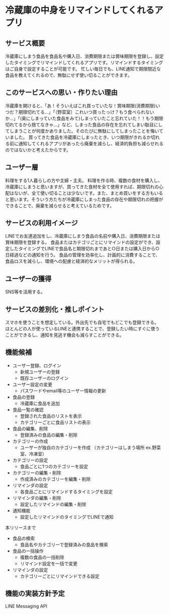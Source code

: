 # 冷蔵庫の中身をリマインドしてくれるアプリ

## サービス概要
冷蔵庫にしまう食品を食品名や購入日、消費期限または賞味期限を登録し、設定したタイミングでリマインドしてくれるアプリです。リマインドするタイミングはご自身で設定することが可能です。
忙しい毎日でも、LINE通知で期限間近な食品を教えてくれるので、無駄にせず使い切ることができます。


## このサービスへの思い・作りたい理由
冷蔵庫を開けると、「あ！そういえばこれ買っていたな！賞味期限(消費期限)いつだ？期限切れてる...」「（野菜室）これいつ買ったっけ？もう食べられないか...」「(奥にしまっていた食品をみて)しまっていたこと忘れていた！！もう期限切れてるから捨てなきゃ...」など、しまった食品の存在を忘れてしまい駄目にしてしまうことが何度かありました。そのたびに無駄にしてしまったことを悔いていました。
買ってきた食品を冷蔵庫にしまったとき、いつ期限がきれるか切れる前に通知してくれるアプリがあったら廃棄を減らし、経済的負担も減らせれるのではないかと考えたからです。

## ユーザー層
料理をする1人暮らしの方や主婦・主夫。
料理を作る時、複数の食材を購入し、冷蔵庫にしまうと思いますが、買ってきた食材を全て使用すれば、期限切れの心配はないが、全て使い切ることは少ないです。また、まとめ買いをする方もいると思います。そういう方たちが冷蔵庫にしまった食品の存在や期限切れの把握ができることで、廃棄を減らせると考えているためです。

## サービスの利用イメージ
LINEでお友達追加をし、冷蔵庫にしまう食品の名前や購入日、消費期限または賞味期限を登録する。
食品またはカテゴリごとにリマインドの設定ができ、設定したタイミングでLINEで食品名と期限切れまであと○日または購入日から○日経過などの通知を行う。
食品の管理を効率化し、計画的に消費することで、食品ロスを減らし、環境への配慮と経済的なメリットが得られる。

## ユーザーの獲得
SNS等を活用する。

## サービスの差別化・推しポイント
スマホを使うことを想定している。外出先でも自宅でもどこでも登録できる。
ほとんどの人が使っているLINEと連携することで、登録したい時にすぐに使うことができるし、通知を見逃す機会も減らすことができる。

## 機能候補
- ユーザー登録、ログイン
  - 新規ユーザーの登録
  - 既存ユーザーのログイン
- ユーザー設定の変更
  - パスワードやemail等のユーザー情報の更新
- 食品の登録
  - 冷蔵庫に食品を追加
- 食品一覧の確認
  - 登録された食品のリストを表示
  - カテゴリーごとに食品リストの表示
- 食品の編集、削除
  - 登録済みの食品の編集・削除
- カテゴリーの作成
  - ユーザーが独自のカテゴリーを作成
  （カテゴリーはしまう場所 ex.野菜室、冷凍室）
- カテゴリーの設定
  - 食品ごとに1つのカテゴリーを設定
- カテゴリーの編集・削除
  - 作成済みのカテゴリーを編集・削除
- リマインダの設定
  - 各食品ごとにリマインドするタイミングを設定
- リマインダの編集・削除
  - 設定したリマインドの編集・削除
- 通知機能
  - 設定したリマインドのタイミングでLINEで通知

本リリースまで
- 食品の検索
  - 食品名やカテゴリーで登録済みの食品を検索
- 食品の一括操作
  - 複数の食品の一括削除
  - リマインド設定を一括で変更 
- リマインダの設定
  - カテゴリーごとにリマインドできる設定

## 機能の実装方針予定
LINE Messaging API